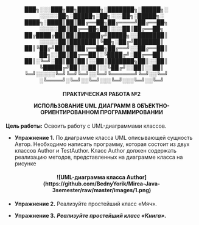 <h4 align="center">
  
███╗░░░███╗██╗██████╗░███████╗░█████╗░  ░░░░░██╗░█████╗░██╗░░░██╗░█████╗░
████╗░████║██║██╔══██╗██╔════╝██╔══██╗  ░░░░░██║██╔══██╗██║░░░██║██╔══██╗
██╔████╔██║██║██████╔╝█████╗░░███████║  ░░░░░██║███████║╚██╗░██╔╝███████║
██║╚██╔╝██║██║██╔══██╗██╔══╝░░██╔══██║  ██╗░░██║██╔══██║░╚████╔╝░██╔══██║
██║░╚═╝░██║██║██║░░██║███████╗██║░░██║  ╚█████╔╝██║░░██║░░╚██╔╝░░██║░░██║
╚═╝░░░░░╚═╝╚═╝╚═╝░░╚═╝╚══════╝╚═╝░░╚═╝  ░╚════╝░╚═╝░░╚═╝░░░╚═╝░░░╚═╝░░╚═╝
  
</h4>

<h4 align="center">
ПРАКТИЧЕСКАЯ РАБОТА №2
  
ИСПОЛЬЗОВАНИЕ UML ДИАГРАММ В ОБЪЕКТНО-
ОРИЕНТИРОВАННОМ ПРОГРАММИРОВАНИИ
</h4>

                                              
  **Цель работы:** Освоить работу с UML-диаграммами классов.

- **Упражнение 1.**
  По диаграмме класса UML описывающей сущность Автор. Необходимо
написать программу, которая состоит из двух классов Author и TestAuthor. Класс
Author должен содержать реализацию методов, представленных на диаграмме
класса на рисунке
<h4 align="center">
    ![UML-диаграмма класса Author](https://github.com/BednyYorik/Mirea-Java-3semester/raw/master/images/1.png)
</h4>
  
- **Упражнение 2.**
  Реализуйте простейший класс «Мяч».
                                
- **Упражнение 3.**
  ***Реализуйте простейший класс «Книга».*** 
